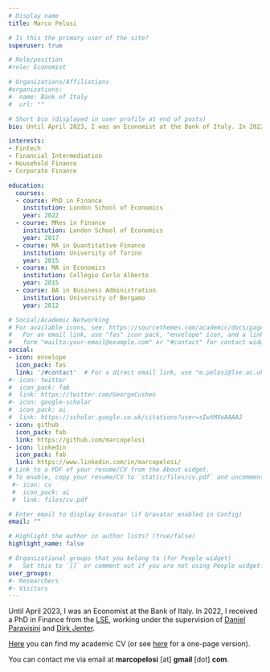```yaml
---
# Display name
title: Marco Pelosi

# Is this the primary user of the site?
superuser: true

# Role/position
#role: Economist

# Organizations/Affiliations
#organizations:
#- name: Bank of Italy
#  url: ""

# Short bio (displayed in user profile at end of posts)
bio: Until April 2023, I was an Economist at the Bank of Italy. In 2022, I obtained a PhD in Finance from the London School of Economics.

interests:
- Fintech
- Financial Intermediation
- Household Finance
- Corporate Finance

education:
  courses:
  - course: PhD in Finance
    institution: London School of Economics
    year: 2022 
  - course: MRes in Finance
    institution: London School of Economics
    year: 2017
  - course: MA in Quantitative Finance
    institution: University of Torino
    year: 2015
  - course: MA in Economics
    institution: Collegio Carlo Alberto
    year: 2015
  - course: BA in Business Administration
    institution: University of Bergamo
    year: 2012

# Social/Academic Networking
# For available icons, see: https://sourcethemes.com/academic/docs/page-builder/#icons
#   For an email link, use "fas" icon pack, "envelope" icon, and a link in the
#   form "mailto:your-email@example.com" or "#contact" for contact widget.
social:
- icon: envelope
  icon_pack: fas
  link: '/#contact'  # For a direct email link, use "m.pelosi@lse.ac.uk".
#- icon: twitter
#  icon_pack: fab
#  link: https://twitter.com/GeorgeCushen
#- icon: google-scholar
#  icon_pack: ai
#  link: https://scholar.google.co.uk/citations?user=sIwtMXoAAAAJ
- icon: github
  icon_pack: fab
  link: https://github.com/marcopelosi
- icon: linkedin
  icon_pack: fab
  link: https://www.linkedin.com/in/marcopelosi/
# Link to a PDF of your resume/CV from the About widget.
# To enable, copy your resume/CV to `static/files/cv.pdf` and uncomment the lines below.
 #- icon: cv
 #  icon_pack: ai
 #  link: files/cv.pdf

# Enter email to display Gravatar (if Gravatar enabled in Config)
email: ""

# Highlight the author in author lists? (true/false)
highlight_name: false

# Organizational groups that you belong to (for People widget)
#   Set this to `[]` or comment out if you are not using People widget.
user_groups:
#- Researchers
#- Visitors
---
```


Until April 2023, I was an Economist at the Bank of Italy. In 2022, I received a PhD in Finance from the [LSE](http://www.lse.ac.uk/), working under the supervision of [Daniel Paravisini](https://sites.google.com/site/paravisinidaniel/home) and [Dirk Jenter](https://personal.lse.ac.uk/jenter/).

[Here](files/CV_Long_Jul2022.pdf) you can find my academic CV (or see [here](files/CV_Short_Jul2022.pdf) for a one-page version).

You can contact me via email at **marcopelosi** [at] **gmail** [dot] **com**.